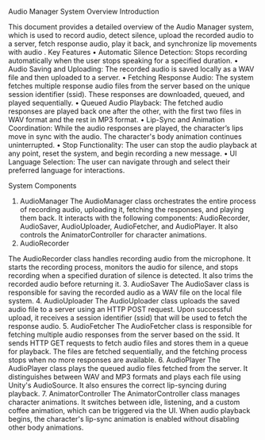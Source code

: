 Audio Manager System Overview
Introduction

This document provides a detailed overview of the Audio Manager system, which is used to
record audio, detect silence, upload the recorded audio to a server, fetch response audio,
play it back, and synchronize lip movements with audio .
Key Features
• Automatic Silence Detection: Stops recording automatically when the user stops
speaking for a specified duration.
• Audio Saving and Uploading: The recorded audio is saved locally as a WAV file and then
uploaded to a server.
• Fetching Response Audio: The system fetches multiple response audio files from the
server based on the unique session identifier (ssid). These responses are downloaded,
queued, and played sequentially.
• Queued Audio Playback: The fetched audio responses are played back one after the
other, with the first two files in WAV format and the rest in MP3 format.
• Lip-Sync and Animation Coordination: While the audio responses are played, the
character’s lips move in sync with the audio. The character&#39;s body animation continues
uninterrupted.
• Stop Functionality: The user can stop the audio playback at any point, reset the system,
and begin recording a new message.
• UI Language Selection: The user can navigate through and select their preferred
language for interactions.

System Components
1. AudioManager
The AudioManager class orchestrates the entire process of recording audio, uploading it,
fetching the responses, and playing them back. It interacts with the following components:
AudioRecorder, AudioSaver, AudioUploader, AudioFetcher, and AudioPlayer. It also controls
the AnimatorController for character animations.
2. AudioRecorder

The AudioRecorder class handles recording audio from the microphone. It starts the
recording process, monitors the audio for silence, and stops recording when a specified
duration of silence is detected. It also trims the recorded audio before returning it.
3. AudioSaver
The AudioSaver class is responsible for saving the recorded audio as a WAV file on the local
file system.
4. AudioUploader
The AudioUploader class uploads the saved audio file to a server using an HTTP POST
request. Upon successful upload, it receives a session identifier (ssid) that will be used to
fetch the response audio.
5. AudioFetcher
The AudioFetcher class is responsible for fetching multiple audio responses from the server
based on the ssid. It sends HTTP GET requests to fetch audio files and stores them in a
queue for playback. The files are fetched sequentially, and the fetching process stops when
no more responses are available.
6. AudioPlayer
The AudioPlayer class plays the queued audio files fetched from the server. It distinguishes
between WAV and MP3 formats and plays each file using Unity&#39;s AudioSource. It also
ensures the correct lip-syncing during playback.
7. AnimatorController
The AnimatorController class manages character animations. It switches between idle,
listening, and a custom coffee animation, which can be triggered via the UI. When audio
playback begins, the character&#39;s lip-sync animation is enabled without disabling other body
animations.
